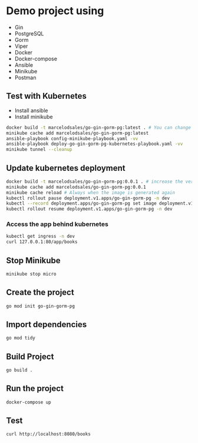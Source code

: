 # Demo project using 
* Gin
* PostgreSQL
* Gorm
* Viper
* Docker
* Docker-compose
* Ansible
* Minikube
* Postman

## Test with Kubernetes
* Install ansible
* Install minikube

```bash
docker build -t marcelodsales/go-gin-gorm-pg:latest . # You can change the image name
minikube cache add marcelodsales/go-gin-gorm-pg:latest
ansible-playbook config-minikube-playbook.yaml -vv
ansible-playbook deploy-go-gin-gorm-pg-kubernetes-playbook.yaml -vv
minikube tunnel --cleanup
```

## Update kubernetes deployment
```bash
docker build -t marcelodsales/go-gin-gorm-pg:0.0.1 . # increase the version
minikube cache add marcelodsales/go-gin-gorm-pg:0.0.1
minikube cache reload # Always when the image is generated again
kubectl rollout pause deployment.v1.apps/go-gin-gorm-pg -n dev
kubectl --record deployment.apps/go-gin-gorm-pg set image deployment.v1.apps/go-gin-gorm-pg go-gin-gorm-pg=marcelodsales/go-gin-gorm-pg:0.0.1 -n dev
kubectl rollout resume deployment.v1.apps/go-gin-gorm-pg -n dev
```

### Access the app behind kubernetes
```bash
kubectl get ingress -n dev
curl 127.0.0.1:80/app/books
```

## Stop Minikube
```bash
minikube stop micro
```

## Create the project
```bash
go mod init go-gin-gorm-pg
```

## Import dependencies
```bash
go mod tidy
```

## Build Project
```bash
go build .
```

## Run the project
```bash
docker-compose up
```

## Test
```bash
curl http://localhost:8080/books
```